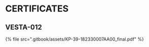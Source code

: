 # CERTIFICATES



## VESTA-012 <a href="#vesta-012_cert" id="vesta-012_cert"></a>

{% file src=".gitbook/assets/KP-39-182330007AA00_final.pdf" %}
